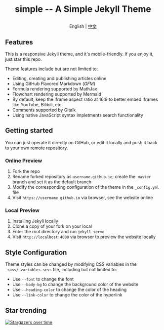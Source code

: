 # <p align="center"> simple -- A Simple Jekyll Theme </p>

<p align="center">English |  <a title="中文" href="README_cn.md">中文</a></p>

## Features

This is a responsive Jekyll theme, and it's mobile-friendly. If you enjoy it, just star this repo.

Theme features include but are not limited to:

* Editing, creating and publishing articles online
* Using GitHub Flavored Markdown (*GFM*)
* Formula rendering supported by MathJax
* Flowchart rendering supported by Mermaid
* By default, keep the iframe aspect ratio at 16:9 to better embed iframes like YouTube, Bilibili, etc
* Comments supported by Gitalk
* Using native JavaScript syntax impletments search functionality

## Getting started

You can just operate it directly on GitHub, or edit it locally and push it back to your own remote repository.

### Online Preview

1. Fork the repo
2. Rename forked repository as `username.github.io`; create the` master` branch and set it as the default branch
3. Modify the corresponding configuration of the theme in the `_config.yml` file
4. Visit `https://username.github.io` via browser, see the website online

### Local Preview

1. Installing Jekyll locally
2. Clone a copy of your fork on your local
3. Enter the root directory and run `jekyll serve`
4. Visit `http://localhost:4000` via browser to preview the website locally

## Style Configuration

Theme styles can be changed by modifying CSS variables in the `_sass/_variables.scss` file, including but not limited to:

* Use `--font` to change the font
* Use `--body-bg` to change the background color of the website
* Use `--heading-color` to change the color of the heading
* Use `--link-color` to change the color of the hyperlink

## Star trending

[![Stargazers over time](https://starchart.cc/professordeng/simple.svg)](https://starchart.cc/professordeng/simple)